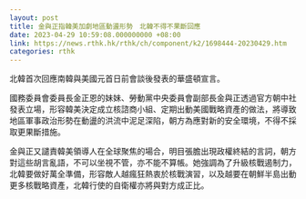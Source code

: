 ```yaml
---
layout: post
title: 金與正指韓美加劇地區動盪形勢　北韓不得不果斷回應
date: 2023-04-29 10:59:08.000000000 +08:00
link: https://news.rthk.hk/rthk/ch/component/k2/1698444-20230429.htm
categories: rthk
---
```


北韓首次回應南韓與美國元首日前會談後發表的華盛頓宣言。

國務委員會委員長金正恩的妹妹、勞動黨中央委員會副部長金與正透過官方朝中社發表立場，形容韓美決定成立核諮商小組、定期出動美國戰略資產的做法，將導致地區軍事政治形勢在動盪的洪流中泥足深陷，朝方為應對新的安全環境，不得不採取更果斷措施。

金與正又譴責韓美領導人在全球聚焦的場合，明目張膽出現政權終結的言詞，朝方對這些胡言亂語，不可以坐視不管，亦不能不算帳。她強調為了升級核戰遏制力，北韓要做好萬全準備，形容敵人越瘋狂熱衷於核戰演習，以及越要在朝鮮半島出動更多核戰略資產，北韓行使的自衛權亦將與對方成正比。
